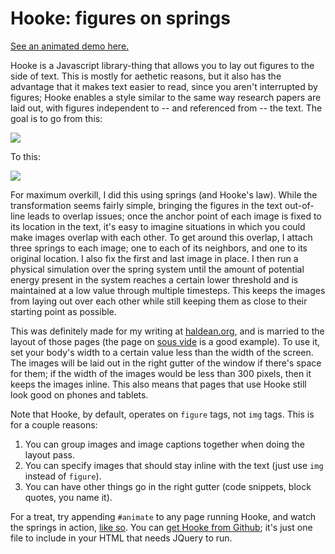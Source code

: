 Hooke: figures on springs
==

[See an animated demo here.][svanim]

Hooke is a Javascript library-thing that allows you to lay out figures to the
side of text. This is mostly for aethetic reasons, but it also has the advantage
that it makes text easier to read, since you aren't interrupted by figures;
Hooke enables a style similar to the same way research papers are laid out, with
figures independent to -- and referenced from -- the text. The goal is to go
from this:

![](http://haldean.org/hooke/before.png)

To this:

![](http://haldean.org/hooke/after.png)

For maximum overkill, I did this using springs (and Hooke's law). While the
transformation seems fairly simple, bringing the figures in the text out-of-line
leads to overlap issues; once the anchor point of each image is fixed to its
location in the text, it's easy to imagine situations in which you could make
images overlap with each other. To get around this overlap, I attach three
springs to each image; one to each of its neighbors, and one to its original
location. I also fix the first and last image in place. I then run a physical
simulation over the spring system until the amount of potential energy present
in the system reaches a certain lower threshold and is maintained at a low value
through multiple timesteps. This keeps the images from laying out over each
other while still keeping them as close to their starting point as possible.

This was definitely made for my writing at [haldean.org](http://haldean.org),
and is married to the layout of those pages (the page on [sous vide][sousvide]
is a good example). To use it, set your body's width to a certain value less
than the width of the screen. The images will be laid out in the right gutter of
the window if there's space for them; if the width of the images would be less
than 300 pixels, then it keeps the images inline. This also means that pages
that use Hooke still look good on phones and tablets.

Note that Hooke, by default, operates on `figure` tags, not `img` tags. This is
for a couple reasons: 

1. You can group images and image captions together when doing the layout pass.
2. You can specify images that should stay inline with the text (just use `img`
   instead of `figure`).
3. You can have other things go in the right gutter (code snippets, block
   quotes, you name it).

For a treat, try appending `#animate` to any page running Hooke, and watch the
springs in action, [like so][svanim]. You can [get Hooke from Github][github];
it's just one file to include in your HTML that needs JQuery to run.

[sousvide]: http://haldean.org/sousvide
[svanim]: http://haldean.org/sousvide/#animate
[github]: https://github.com/haldean/hooke

